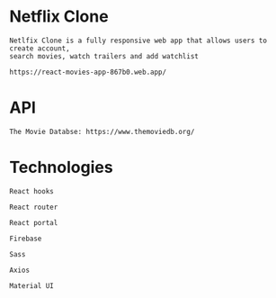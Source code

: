 # Netflix Clone

	Netlfix Clone is a fully responsive web app that allows users to create account, 
	search movies, watch trailers and add watchlist
	
	https://react-movies-app-867b0.web.app/

# API

	The Movie Databse: https://www.themoviedb.org/
 
# Technologies

	React hooks
	
	React router
	
	React portal

	Firebase
	
	Sass
	
	Axios
	
	Material UI
